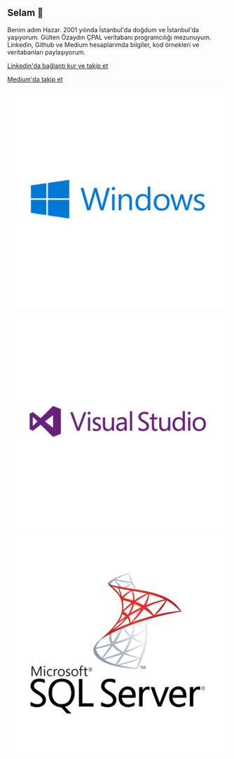 ## Selam 👋
<p>Benim adım Hazar. 2001 yılında İstanbul'da doğdum ve İstanbul'da yaşıyorum. Gülten Özaydın ÇPAL veritabanı programcılığı mezunuyum. Linkedin, Github ve Medium hesaplarımda bilgiler, kod örnekleri ve veritabanları paylaşıyorum.</p>
<p><a href="https://linkedin.com/in/hazaribrahimaslan">Linkedin'da bağlantı kur ve takip et</a></p>
<p><a href="https://medium.com/@hazaribrahimaslan">Medium'da takip et</a></p>
<img src="windows.png"><img src="visual-studio.png"><img src="sql-server.png">
